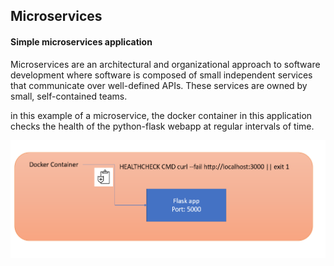 ##  Microservices 
#### Simple microservices application

Microservices are an architectural and organizational approach to software development where software is composed of small independent services that communicate over well-defined APIs. 
These services are owned by small, self-contained teams.

in this example of a microservice, the docker container in this application checks the health of the python-flask webapp at regular intervals of time.

![Alt text](./microservices/git_images/Capture1.PNG?raw=true "docker health check")
